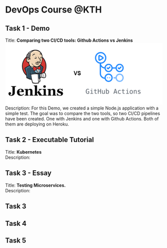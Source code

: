 # DevOps Course @KTH

## Task 1 - Demo
Title: **Comparing two CI/CD tools: Github Actions vs Jenkins**
<br>
![](https://github.com/xrisaD/CI-CDPipeline/blob/main/imgs/jenkins-vs-github-actions.png)
<br>
Description: For this Demo, we created a simple Node.js application with a simple test. The goal was to compare the two tools, so two CI/CD pipelines have been created. One with Jenkins and one with Github Actions. Both of them are deploying on Heroku. 
## Task 2 - Executable Tutorial
Title: **Kubernetes**
<br>
Description:

## Task 3 - Essay
Title: **Testing Microservices.**
<br>
Description: 

## Task 3

## Task 4

## Task 5
